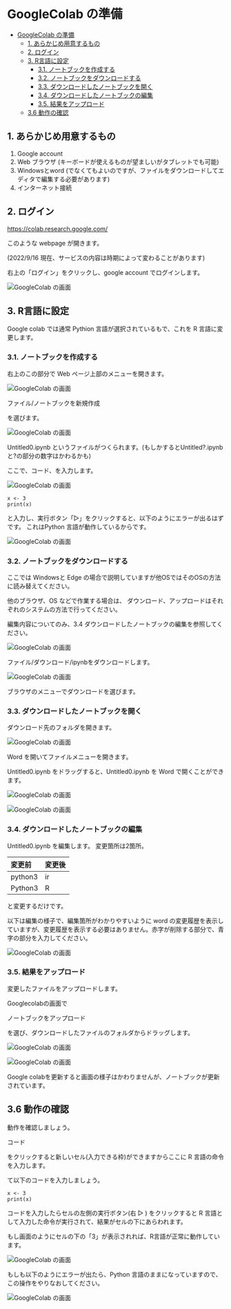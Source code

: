 # GoogleColab の準備

- [GoogleColab の準備](#googlecolab-の準備)
  - [1. あらかじめ用意するもの](#1-あらかじめ用意するもの)
  - [2. ログイン](#2-ログイン)
  - [3. R言語に設定](#3-r言語に設定)
    - [3.1. ノートブックを作成する](#31-ノートブックを作成する)
    - [3.2. ノートブックをダウンロードする](#32-ノートブックをダウンロードする)
    - [3.3. ダウンロードしたノートブックを開く](#33-ダウンロードしたノートブックを開く)
    - [3.4. ダウンロードしたノートブックの編集](#34-ダウンロードしたノートブックの編集)
    - [3.5. 結果をアップロード](#35-結果をアップロード)
  - [3.6 動作の確認](#36-動作の確認)

## 1. あらかじめ用意するもの

1. Google account
2. Web ブラウザ (キーボードが使えるものが望ましいがタブレットでも可能)
3. Windowsとword (でなくてもよいのですが、ファイルをダウンロードしてエディタで編集する必要があります)
4. インターネット接続

## 2. ログイン

https://colab.research.google.com/

このような webpage が開きます。

(2022/9/16 現在、サービスの内容は時期によって変わることがあります)

右上の「ログイン」をクリックし、google account でログインします。

![GoogleColab の画面](../../images/colab_010.jpg)

## 3. R言語に設定

Google colab では通常 Pythion 言語が選択されているもで、これを R 言語に変更します。

### 3.1. ノートブックを作成する

右上のこの部分で Web ページ上部のメニューを開きます。

![GoogleColab の画面](../../images/colab_020.jpg)

ファイル/ノートブックを新規作成

を選びます。

![GoogleColab の画面](../../images/colab_030.jpg)

Untitled0.ipynb というファイルがつくられます。(もしかするとUntitled?.ipynb と?の部分の数字はかわるかも)

ここで、コード、を入力します。

![GoogleColab の画面](../../images/colab_035.jpg)


~~~
x <- 3
print(x)
~~~

と入力し、実行ボタン「▷」をクリックすると、以下のようにエラーが出るはずです。
これはPython 言語が動作しているからです。

![GoogleColab の画面](../../images/colab_130.jpg)


### 3.2. ノートブックをダウンロードする

ここでは Windowsと Edge の場合で説明していますが他OSではそのOSの方法に読み替えてください。

他のブラウザ、OS などで作業する場合は、
ダウンロード、アップロードはそれぞれのシステムの方法で行ってください。

編集内容についてのみ、3.4 ダウンロードしたノートブックの編集を参照してください。

![GoogleColab の画面](../../images/colab_050.jpg)


ファイル/ダウンロード/ipynbをダウンロードします。

![GoogleColab の画面](../../images/colab_040.jpg)

ブラウザのメニューでダウンロードを選びます。

### 3.3. ダウンロードしたノートブックを開く

ダウンロード先のフォルダを開きます。

![GoogleColab の画面](../../images/colab_060.jpg)

Word を開いてファイルメニューを開きます。

Untitled0.ipynb をドラッグすると、Untitled0.ipynb を Word で開くことができます。


![GoogleColab の画面](../../images/colab_070.jpg)

![GoogleColab の画面](../../images/colab_080.jpg)

### 3.4. ダウンロードしたノートブックの編集

Untitled0.ipynb を編集します。
変更箇所は2箇所。

|変更前   | 変更後 |
|:--      |:--    |
| python3 | ir    |
| Python3 | R     |

と変更するだけです。

以下は編集の様子で、編集箇所がわかりやすいように word の変更履歴を表示していますが、変更履歴を表示する必要はありません。赤字が削除する部分で、青字の部分を入力してください。

![GoogleColab の画面](../../images/colab_090.jpg)

### 3.5. 結果をアップロード

変更したファイルをアップロードします。

Googlecolabの画面で

ノートブックをアップロード

を選び、ダウンロードしたファイルのフォルダからドラッグします。

![GoogleColab の画面](../../images/colab_100.jpg)

![GoogleColab の画面](../../images/colab_110.jpg)

Google colabを更新すると画面の様子はかわりませんが、ノートブックが更新されています。

## 3.6 動作の確認

動作を確認しましょう。

コード

をクリックすると新しいセル(入力できる枠)ができますからここに R 言語の命令を入力します。

て以下のコードを入力しましょう。

~~~
x <- 3
print(x)
~~~

コードを入力したらセルの左側の実行ボタン(右 ▷ ) をクリックすると R 言語として入力した命令が実行されて、結果がセルの下にあらわれます。

もし画面のようにセルの下の「3」が表示されれば、R言語が正常に動作しています。

![GoogleColab の画面](../../images/colab_120.jpg)

もしも以下のようにエラーが出たら、Python 言語のままになっていますので、この操作をやりなおしてください。

![GoogleColab の画面](../../images/colab_130.jpg)
